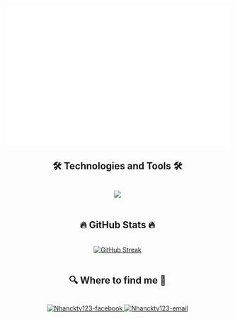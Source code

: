 <!-- Nhancktv123 -->
<a href="#" target="_blank">
  <img src="svg/Nhancktv123.svg" width="1200" alt="Nhancktv123-official" />
</a>

<h2 align="center">🛠 Technologies and Tools 🛠</h2>
<br>
<div align="center">
    <img src="https://skillicons.dev/icons?i=html,css,javascript,python,java,spring,eclipse,mysql,vscode" /><br>
</div>
<br>
<h2 align="center">🔥 GitHub Stats 🔥</h2>
<br>
<div align=center>
  <a href="https://git.io/streak-stats"><img src="https://github-readme-streak-stats.herokuapp.com?user=Nhancktv123&theme=gruvbox&border_radius=8" alt="GitHub Streak" />
  </a>
</div>
<br>
<h2 align="center">🔍 Where to find me 🔎</h2>
<br>
<div align="center">
  </a>
  <a href="https://facebook.com/letrongnhancktv" target="blank">
    <img src="https://img.icons8.com/fluency/90/facebook.png" alt="Nhancktv123-facebook" />
  </a>
  <a href="mailto:letrongnhanck147@gmail.com" target="top">
    <img src="https://img.icons8.com/color/90/gmail-new.png" alt="Nhancktv123-email" />
  </a>
</div>
<br>
